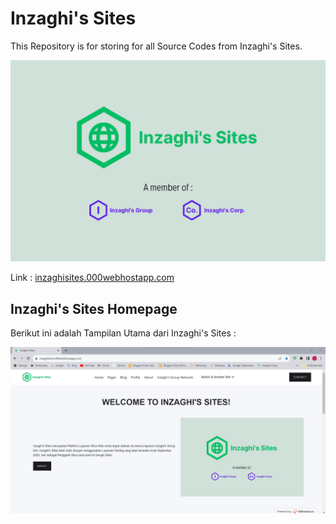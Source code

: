 # Inzaghi's Sites

This Repository is for storing for all Source Codes from Inzaghi's Sites.

![Inzaghi's Sites](/../public_html/images/inzaghis-sites-by-inzaghis-group-corp.png)

Link : [inzaghisites.000webhostapp.com](https://inzaghisites.000webhostapp.com)

## Inzaghi's Sites Homepage

Berikut ini adalah Tampilan Utama dari Inzaghi's Sites :

![Inzaghi's Sites Homepage](/../public_html/images/inzaghis-sites-homepage.jpg)
